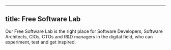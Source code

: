 

---
title: Free Software Lab
---

Our Free Software Lab is the right place for Software Developers, Software Architects, CIOs, CTOs and R&D managers in the digital field, who can experiment, test and get inspired.
